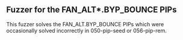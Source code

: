 Fuzzer for the FAN_ALT*.BYP_BOUNCE PIPs
---------------------------------------

This fuzzer solves the FAN_ALT.BYP_BOUNCE PIPs which were occasionally solved incorrectly in 050-pip-seed or 056-pip-rem.
